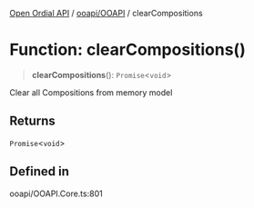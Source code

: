 [Open Ordial API](../../../README.md) / [ooapi/OOAPI](../README.md) / clearCompositions

# Function: clearCompositions()

> **clearCompositions**(): `Promise`\<`void`\>

Clear all Compositions from memory model

## Returns

`Promise`\<`void`\>

## Defined in

ooapi/OOAPI.Core.ts:801
